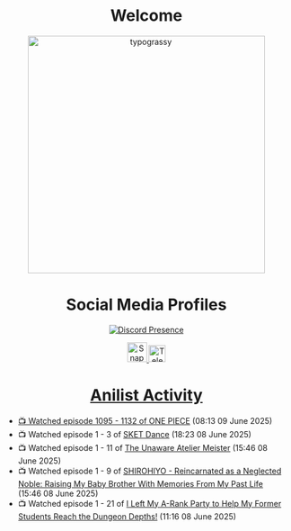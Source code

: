 <div align="center">

# Welcome
<a href="https://github.com/kawarimidoll/typograssy">
    <img alt="typograssy" src="https://typograssy.deno.dev/api?text=%E3%82%88%E3%81%86%E3%81%93%E3%81%9D%E3%81%BF%E3%81%AA%E3%81%95%E3%82%93%20-%20Sheby--&&l0=none&l1=82d9d0&l2=027353&l3=038c4c&l4=01402e&bg=none&frame=none&speed=100&comment=" width="421.99">
</a>

</div>

<div align="center">

# Social Media Profiles

[![Discord Presence](https://lanyard.cnrad.dev/api/612532963938271232)](https://discord.com/users/612532963938271232)


<a href="https://www.snapchat.com/add/a.sheby" title="Snapchat Profile">
    <img src="https://www.freepnglogos.com/uploads/snapchat-logo-png-0.png" width="35" alt="Snapchat Logo" />


<a href="https://t.me/ASheby" title="Telegram Profile">
    <img src="https://www.freepnglogos.com/uploads/telegram-logo-png-0.png" width="30" alt="Telegram Logo" />


</div>

<div align="center">

# Anilist Activity

</div>

<!-- ANILIST_ACTIVITY:start -->

-   📺 Watched episode 1095 - 1132 of [ONE PIECE](https://anilist.co/anime/21) (08:13 09 June 2025)
-   📺 Watched episode 1 - 3 of [SKET Dance](https://anilist.co/anime/9863) (18:23 08 June 2025)
-   📺 Watched episode 1 - 11 of [The Unaware Atelier Meister](https://anilist.co/anime/183133) (15:46 08 June 2025)
-   📺 Watched episode 1 - 9 of [SHIROHIYO - Reincarnated as a Neglected Noble: Raising My Baby Brother With Memories From My Past Life](https://anilist.co/anime/179541) (15:46 08 June 2025)
-   📺 Watched episode 1 - 21 of [I Left My A-Rank Party to Help My Former Students Reach the Dungeon Depths!](https://anilist.co/anime/180812) (11:16 08 June 2025)

<!-- ANILIST_ACTIVITY:end -->
